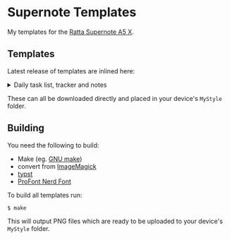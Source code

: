 # Supernote Templates

My templates for the [Ratta Supernote A5 X](https://supernote.com/products/supernote?variant=40709925208255).

## Templates

Latest release of templates are inlined here:

<details>
    <summary>Daily task list, tracker and notes</summary>
        <img src="https://github.com/jbro/supernote-templates/releases/latest/download/work-daily.png">
</details>

These can all be downloaded directly and placed in your device's `MyStyle` folder.

## Building

You need the following to build:

- Make (eg. [GNU make](https://www.gnu.org/software/make/))
- convert from [ImageMagick](https://imagemagick.org/index.php)
- [typst](https://github.com/typst/typst)
- [ProFont Nerd Font](https://github.com/ryanoasis/nerd-fonts/releases/download/v3.0.2/ProFont.zip)


To build all templates run:

```console
$ make
```

This will output PNG files which are ready to be uploaded to your device's `MyStyle` folder.
